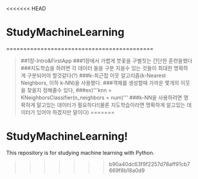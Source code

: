 <<<<<<< HEAD
# StudyMachineLearning
===========================================
>##1장-Intro&FirstApp
>###1장에서 가볍게 붓꽃을 구별짓는 간단한 훈련을했다
>###지도학습을 하려면 각 데이터 들을 구분 지을수 있는 것들이 최대한 명확하게 구분되어야 할것같다(?)
>###k-최근접 이웃 알고리즘(k-Nearest Neighbors, 이하 k-NN)을 사용했다.
>###객체를 생성할때 가까운 몇개의 이웃을 찾을지 정해줄수 있다,
>###ex)'''knn = KNeighborsClassifier(n_neighbors = num)'''
>###k-NN을 사용하려면 명확하게 알고있는 데이터가 필요하다!(물론 지도학습이라면 명확하게 알고있는 데이터가 있어야 하겠지만 말이다)
=======
# StudyMachineLearning!
This repository is for studying machine learning with Python.
>>>>>>> b90a40dc63f9f2257d78aff91cb7669f8b18a0d9
